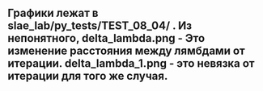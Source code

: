 ## Графики лежат в slae_lab/py_tests/TEST_08_04/ . Из непонятного, delta_lambda.png - Это изменение расстояния между лямбдами от итерации.  delta_lambda_1.png - это невязка от итерации для того же случая.


